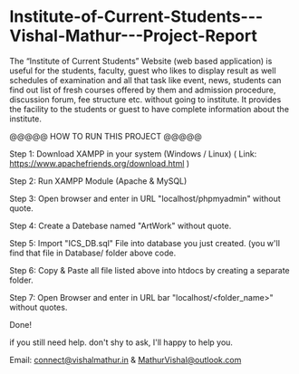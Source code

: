 # Institute-of-Current-Students---Vishal-Mathur---Project-Report
The “Institute of Current Students” Website (web based application) is useful for the students, faculty, guest who likes to display result as well schedules of examination and all that task like event, news, students can find out list of fresh courses offered by them and admission procedure, discussion forum, fee structure etc. without going to institute. It provides the facility to the students or guest to have complete information about the institute.

@@@@@ HOW TO RUN THIS PROJECT @@@@@

Step 1: Download XAMPP in your system (Windows / Linux) ( Link: https://www.apachefriends.org/download.html )

Step 2: Run XAMPP Module (Apache & MySQL)

Step 3: Open browser and enter in URL "localhost/phpmyadmin" without quote.

Step 4: Create a Datebase named "ArtWork" without quote.

Step 5: Import "ICS_DB.sql" File into database you just created. (you w'll find that file in Database/ folder above code.

Step 6: Copy & Paste all file listed above into htdocs by creating a separate folder.

Step 7: Open Browser and enter in URL bar "localhost/<folder_name>" without quotes.

Done!

if you still need help. don't shy to ask, I'll happy to help you.

Email: connect@vishalmathur.in & MathurVishal@outlook.com
